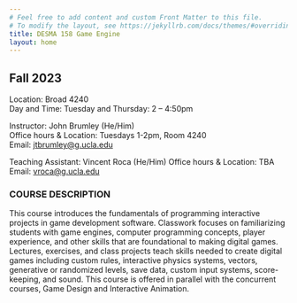 ```yaml
---
# Feel free to add content and custom Front Matter to this file.
# To modify the layout, see https://jekyllrb.com/docs/themes/#overriding-theme-defaults
title: DESMA 158 Game Engine
layout: home
---
```


## Fall 2023

Location: Broad 4240  
Day and Time: Tuesday and Thursday: 2 – 4:50pm

Instructor: John Brumley (He/Him)  
Office hours & Location: Tuesdays 1-2pm, Room 4240  
Email: jtbrumley@g.ucla.edu

Teaching Assistant: Vincent Roca (He/Him) 
Office hours & Location: TBA
Email: vroca@g.ucla.edu

### COURSE DESCRIPTION  

This course introduces the fundamentals of programming interactive projects in game development software. Classwork focuses on familiarizing students with game engines, computer programming concepts, player experience, and other skills that are foundational to making digital games. Lectures, exercises, and class projects teach skills needed to create digital games including custom rules, interactive physics systems, vectors, generative or randomized levels, save data, custom input systems, score-keeping, and sound. This course is offered in parallel with the concurrent courses, Game Design and Interactive Animation.

